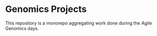 # Genomics Projects

This repository is a monorepo aggregating work done during the Agile Genomics days. 